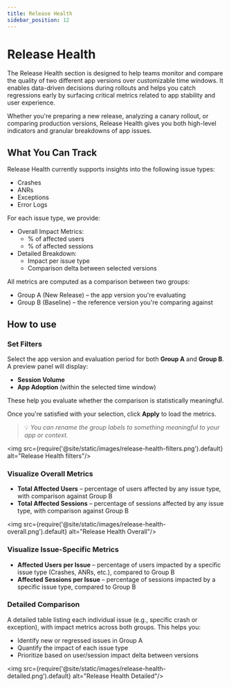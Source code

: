 ```yaml
---
title: Release Health
sidebar_position: 12
---
```


# Release Health

The Release Health section is designed to help teams monitor and compare the quality of two different app versions over customizable time windows. It enables data-driven decisions during rollouts and helps you catch regressions early by surfacing critical metrics related to app stability and user experience.

Whether you're preparing a new release, analyzing a canary rollout, or comparing production versions, Release Health gives you both high-level indicators and granular breakdowns of app issues.

## What You Can Track

Release Health currently supports insights into the following issue types:

- Crashes
- ANRs
- Exceptions
- Error Logs

For each issue type, we provide:

- Overall Impact Metrics:
    * % of affected users
    * % of affected sessions
- Detailed Breakdown:
    * Impact per issue type
    * Comparison delta between selected versions

All metrics are computed as a comparison between two groups:

- Group A (New Release) – the app version you're evaluating
- Group B (Baseline) – the reference version you're comparing against

## How to use

### Set Filters

Select the app version and evaluation period for both **Group A** and **Group B**.  
A preview panel will display:

- **Session Volume**
- **App Adoption** (within the selected time window)

These help you evaluate whether the comparison is statistically meaningful.

Once you're satisfied with your selection, click **Apply** to load the metrics.

> 💡 *You can rename the group labels to something meaningful to your app or context.*

<img src={require('@site/static/images/release-health-filters.png').default} alt="Release Health filters"/>

### Visualize Overall Metrics

- **Total Affected Users** – percentage of users affected by any issue type, with comparison against Group B  
- **Total Affected Sessions** – percentage of sessions affected by any issue type, with comparison against Group B

<img src={require('@site/static/images/release-health-overall.png').default} alt="Release Health Overall"/>

### Visualize Issue-Specific Metrics

- **Affected Users per Issue** – percentage of users impacted by a specific issue type (Crashes, ANRs, etc.), compared to Group B  
- **Affected Sessions per Issue** – percentage of sessions impacted by a specific issue type, compared to Group B

### Detailed Comparison

A detailed table listing each individual issue (e.g., specific crash or exception), with impact metrics across both groups. This helps you:

- Identify new or regressed issues in Group A
- Quantify the impact of each issue type
- Prioritize based on user/session impact delta between versions

<img src={require('@site/static/images/release-health-detailed.png').default} alt="Release Health Detailed"/>